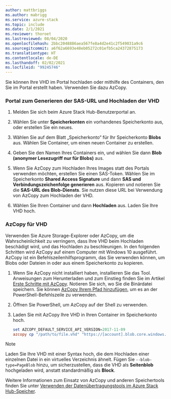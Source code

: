 ```yaml
---
author: mattbriggs
ms.author: mabrigg
ms.service: azure-stack
ms.topic: include
ms.date: 2/1/2021
ms.reviewer: thoroet
ms.lastreviewed: 08/04/2020
ms.openlocfilehash: 2bbc2048886aea567fe8a4d2e41c2f549031a9c6
ms.sourcegitcommit: a6f62a6693e48eb05272c01efb5ca24372875173
ms.translationtype: HT
ms.contentlocale: de-DE
ms.lasthandoff: 02/02/2021
ms.locfileid: "99245746"
---
```

Sie können Ihre VHD im Portal hochladen oder mithilfe des Containers, den Sie im Portal erstellt haben. Verwenden Sie dazu AzCopy.

### <a name="portal-to-generate-sas-url-and-upload-vhd"></a>Portal zum Generieren der SAS-URL und Hochladen der VHD

1. Melden Sie sich beim Azure Stack Hub-Benutzerportal an.

2. Wählen Sie unter **Speicherkonten** ein vorhandenes Speicherkonto aus, oder erstellen Sie ein neues.

3. Wählen Sie auf dem Blatt „Speicherkonto“ für Ihr Speicherkonto **Blobs** aus. Wählen Sie Container, um einen neuen Container zu erstellen.

4. Geben Sie den Namen Ihres Containers ein, und wählen Sie dann **Blob (anonymer Lesezugriff nur für Blobs)** aus.

5. Wenn Sie AzCopy zum Hochladen Ihres Images statt des Portals verwenden möchten, erstellen Sie einen SAS-Token. Wählen Sie im Speicherkonto **Shared Access Signature** und dann **SAS und Verbindungszeichenfolge generieren** aus. Kopieren und notieren Sie die **SAS-URL des Blob-Diensts**. Sie nutzen diese URL bei Verwendung von AzCopy zum Hochladen der VHD.

6. Wählen Sie Ihren Container und dann **Hochladen** aus. Laden Sie Ihre VHD hoch.

### <a name="azcopy-vhd"></a>AzCopy für VHD

Verwenden Sie Azure Storage-Explorer oder AzCopy, um die Wahrscheinlichkeit zu verringern, dass Ihre VHD beim Hochladen beschädigt wird, und das Hochladen zu beschleunigen. In den folgenden Schritten wird AzCopy auf einem Computer mit Windows 10 ausgeführt. AzCopy ist ein Befehlszeilenhilfsprogramm, das Sie verwenden können, um Blobs oder Dateien in oder aus einem Speicherkonto zu kopieren.

1. Wenn Sie AzCopy nicht installiert haben, installieren Sie das Tool. Anweisungen zum Herunterladen und zum Einstieg finden Sie im Artikel [Erste Schritte mit AzCopy](/azure/storage/common/storage-use-azcopy-v10). Notieren Sie sich, wo Sie die Binärdatei speichern. Sie können [AzCopy Ihrem Pfad hinzufügen](https://www.architectryan.com/2018/03/17/add-to-the-path-on-windows-10/), um es an der PowerShell-Befehlszeile zu verwenden.

2. Öffnen Sie PowerShell, um AzCopy auf der Shell zu verwenden.

3. Laden Sie mit AzCopy Ihre VHD in Ihren Container im Speicherkonto hoch.

    ```powershell  
    set AZCOPY_DEFAULT_SERVICE_API_VERSION=2017-11-09
    azcopy cp "/path/to/file.vhd" "https://[account].blob.core.windows.net/[container]/[path/to/blob]?[SAS] --blob-type=PageBlob
    ```

> [!NOTE]  
> Laden Sie Ihre VHD mit einer Syntax hoch, die dem Hochladen einer einzelnen Datei in ein virtuelles Verzeichnis ähnelt. Fügen Sie `--blob-type=PageBlob` hinzu, um sicherzustellen, dass die VHD als **Seitenblob** hochgeladen wird, anstatt standardmäßig als **Block**.

Weitere Informationen zum Einsatz von AzCopy und anderen Speichertools finden Sie unter [Verwenden der Datenübertragungstools im Azure Stack Hub-Speicher](../user/azure-stack-storage-transfer.md).